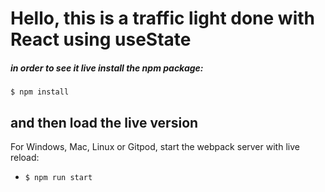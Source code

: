 # Hello, this is a traffic light done with React using useState

##### in order to see it live install the npm package:
```
$ npm install
```

## and then load the live version

For Windows, Mac, Linux or Gitpod, start the webpack server with live reload:
- `$ npm run start`
